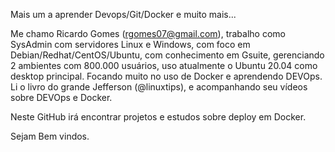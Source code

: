 Mais um a aprender Devops/Git/Docker e muito mais...

Me chamo Ricardo Gomes (rgomes07@gmail.com), trabalho como SysAdmin com servidores Linux e Windows, com foco em Debian/Redhat/CentOS/Ubuntu, com conhecimento em Gsuite, gerenciando 2 ambientes com 800.000 usuários, uso atualmente o Ubuntu 20.04 como desktop principal.
Focando muito no uso de Docker e aprendendo DEVOps.
Li o livro do grande Jefferson (@linuxtips), e acompanhando seu vídeos sobre DEVOps e Docker.

Neste GitHub irá encontrar projetos e estudos sobre deploy em Docker.

Sejam Bem vindos.
